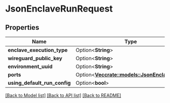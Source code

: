 # JsonEnclaveRunRequest

## Properties

Name | Type | Description | Notes
------------ | ------------- | ------------- | -------------
**enclave_execution_type** | Option<**String**> |  | [optional]
**wireguard_public_key** | Option<**String**> |  | [optional]
**environment_uuid** | Option<**String**> |  | [optional]
**ports** | Option<[**Vec<crate::models::JsonEnclavePort>**](json_EnclavePort.md)> |  | [optional]
**using_default_run_config** | Option<**bool**> |  | [optional]

[[Back to Model list]](../README.md#documentation-for-models) [[Back to API list]](../README.md#documentation-for-api-endpoints) [[Back to README]](../README.md)


